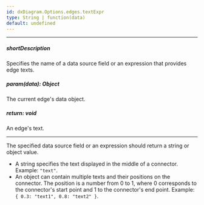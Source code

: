 ```yaml
---
id: dxDiagram.Options.edges.textExpr
type: String | function(data)
default: undefined
---
```

---
##### shortDescription
Specifies the name of a data source field or an expression that provides edge texts.

##### param(data): Object
The current edge's data object.

##### return: void
An edge's text.

---
The specified data source field or an expression should return a string or object value.

- A string specifies the text displayed in the middle of a connector. 
    Example: `"text"`.
- An object can contain multiple texts and their positions on the connector. The position is a number from 0 to 1, where 0 corresponds to the connector's start point and 1 to the connector's end point.
    Example: `{ 0.3: "text1", 0.8: "text2" }`.
